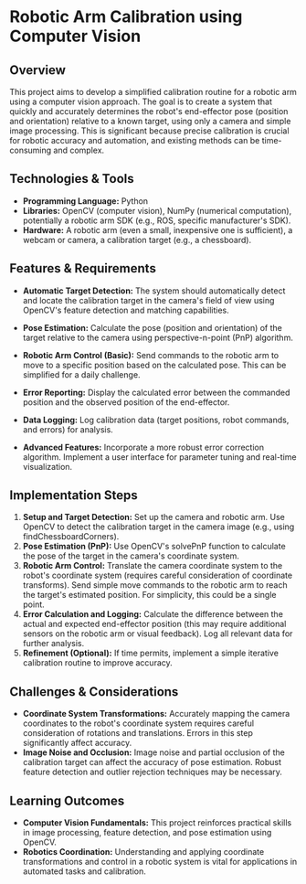 # Robotic Arm Calibration using Computer Vision

## Overview
This project aims to develop a simplified calibration routine for a robotic arm using a computer vision approach.  The goal is to create a system that quickly and accurately determines the robot's end-effector pose (position and orientation) relative to a known target, using only a camera and simple image processing. This is significant because precise calibration is crucial for robotic accuracy and automation, and existing methods can be time-consuming and complex.

## Technologies & Tools
- **Programming Language:** Python
- **Libraries:** OpenCV (computer vision), NumPy (numerical computation), potentially a robotic arm SDK (e.g., ROS, specific manufacturer's SDK).
- **Hardware:**  A robotic arm (even a small, inexpensive one is sufficient), a webcam or camera, a calibration target (e.g., a chessboard).

## Features & Requirements
- **Automatic Target Detection:** The system should automatically detect and locate the calibration target in the camera's field of view using OpenCV's feature detection and matching capabilities.
- **Pose Estimation:** Calculate the pose (position and orientation) of the target relative to the camera using perspective-n-point (PnP) algorithm.
- **Robotic Arm Control (Basic):** Send commands to the robotic arm to move to a specific position based on the calculated pose.  This can be simplified for a daily challenge.
- **Error Reporting:**  Display the calculated error between the commanded position and the observed position of the end-effector.
- **Data Logging:** Log calibration data (target positions, robot commands, and errors) for analysis.

- **Advanced Features:**  Incorporate a more robust error correction algorithm. Implement a user interface for parameter tuning and real-time visualization.

## Implementation Steps
1. **Setup and Target Detection:** Set up the camera and robotic arm.  Use OpenCV to detect the calibration target in the camera image (e.g., using findChessboardCorners).
2. **Pose Estimation (PnP):** Use OpenCV's solvePnP function to calculate the pose of the target in the camera's coordinate system.
3. **Robotic Arm Control:** Translate the camera coordinate system to the robot's coordinate system (requires careful consideration of coordinate transforms). Send simple move commands to the robotic arm to reach the target's estimated position.  For simplicity, this could be a single point.
4. **Error Calculation and Logging:** Calculate the difference between the actual and expected end-effector position (this may require additional sensors on the robotic arm or visual feedback). Log all relevant data for further analysis.
5. **Refinement (Optional):** If time permits, implement a simple iterative calibration routine to improve accuracy.

## Challenges & Considerations
- **Coordinate System Transformations:**  Accurately mapping the camera coordinates to the robot's coordinate system requires careful consideration of rotations and translations.  Errors in this step significantly affect accuracy.
- **Image Noise and Occlusion:**  Image noise and partial occlusion of the calibration target can affect the accuracy of pose estimation. Robust feature detection and outlier rejection techniques may be necessary.

## Learning Outcomes
- **Computer Vision Fundamentals:** This project reinforces practical skills in image processing, feature detection, and pose estimation using OpenCV.
- **Robotics Coordination:** Understanding and applying coordinate transformations and control in a robotic system is vital for applications in automated tasks and calibration.


